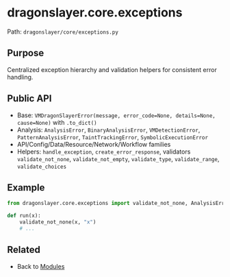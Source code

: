 # dragonslayer.core.exceptions

Path: `dragonslayer/core/exceptions.py`

## Purpose
Centralized exception hierarchy and validation helpers for consistent error handling.

## Public API
- Base: `VMDragonSlayerError(message, error_code=None, details=None, cause=None)` with `.to_dict()`
- Analysis: `AnalysisError`, `BinaryAnalysisError`, `VMDetectionError`, `PatternAnalysisError`, `TaintTrackingError`, `SymbolicExecutionError`
- API/Config/Data/Resource/Network/Workflow families
- Helpers: `handle_exception`, `create_error_response`, validators `validate_not_none`, `validate_not_empty`, `validate_type`, `validate_range`, `validate_choices`

## Example
```python
from dragonslayer.core.exceptions import validate_not_none, AnalysisError

def run(x):
    validate_not_none(x, "x")
    # ...
```

## Related
- Back to [Modules](../../../03-modules.md)
